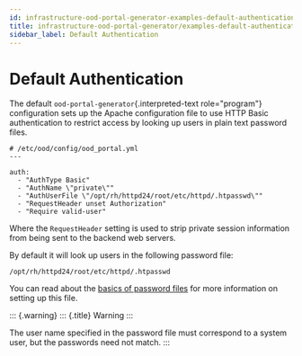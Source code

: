 ```yaml
---
id: infrastructure-ood-portal-generator-examples-default-authentication
title: infrastructure-ood-portal-generator/examples-default-authentication
sidebar_label: Default Authentication
---
```

Default Authentication
======================

The default `ood-portal-generator`{.interpreted-text role="program"}
configuration sets up the Apache configuration file to use HTTP Basic
authentication to restrict access by looking up users in plain text
password files.

``` {.yaml}
# /etc/ood/config/ood_portal.yml
---

auth:
  - "AuthType Basic"
  - "AuthName \"private\""
  - "AuthUserFile \"/opt/rh/httpd24/root/etc/httpd/.htpasswd\""
  - "RequestHeader unset Authorization"
  - "Require valid-user"
```

Where the `RequestHeader` setting is used to strip private session
information from being sent to the backend web servers.

By default it will look up users in the following password file:

    /opt/rh/httpd24/root/etc/httpd/.htpasswd

You can read about the [basics of password
files](https://httpd.apache.org/docs/2.4/howto/auth.html#gettingitworking)
for more information on setting up this file.

::: {.warning}
::: {.title}
Warning
:::

The user name specified in the password file must correspond to a system
user, but the passwords need not match.
:::
